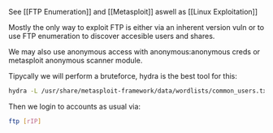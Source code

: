 
See [[FTP Enumeration]] and [[Metasploit]] aswell as [[Linux Exploitation]]

Mostly the only way to exploit FTP is either via an inherent version vuln or to use FTP enumeration to discover accesible users and shares.

We may also use anonymous access with anonymous:anonymous creds or metasploit anonymous scanner module.

Tipycally we will perform a bruteforce, hydra is the best tool for this:

``` bash
hydra -L /usr/share/metasploit-framework/data/wordlists/common_users.txt -P /usr/share/metasploit-framework/data/wordlists/unix_passwords.txt [rIP] -t [threads] [protol (ftp)]
```

Then we login to accounts as usual via:

``` bash
ftp [rIP]
```


